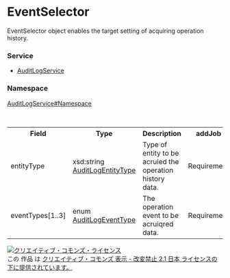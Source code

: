 # EventSelector
EventSelector object enables the target setting of acquiring operation history.

### Service
+ [AuditLogService](../../services/AuditLogService.md)

### Namespace
[AuditLogService#Namespace](../../services/AuditLogService.md#namespace)

<table>
 <tr>
  <th>Field</th>
  <th>Type</th>
  <th>Description</th>
  <th>addJob</th>
 </tr>
 <tr>
  <td>entityType</td>
  <td>xsd:string<br><a href="AuditLogEntityType.md">AuditLogEntityType</a></td>
  <td>Type of entity to be acruied the operation history data.</td>
  <td>Requirement</td>
 </tr>
 <tr>
  <td>eventTypes[1..3]</td>
  <td>enum<br><a href="AuditLogEventType.md">AuditLogEventType</a></td>
  <td>The operation event to be acruiqred data.</td>
  <td>Requirement</td>
 </tr>
 </table>

<a rel="license" href="http://creativecommons.org/licenses/by-nd/2.1/jp/"><img alt="クリエイティブ・コモンズ・ライセンス" style="border-width:0" src="https://i.creativecommons.org/l/by-nd/2.1/jp/88x31.png" /></a><br />この 作品 は <a rel="license" href="http://creativecommons.org/licenses/by-nd/2.1/jp/">クリエイティブ・コモンズ 表示 - 改変禁止 2.1 日本 ライセンスの下に提供されています。</a>

